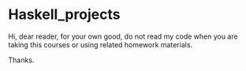 Haskell_projects
================

Hi, dear reader, for your own good, do not read my code when you are taking this courses or using related homework materials. 

Thanks.
